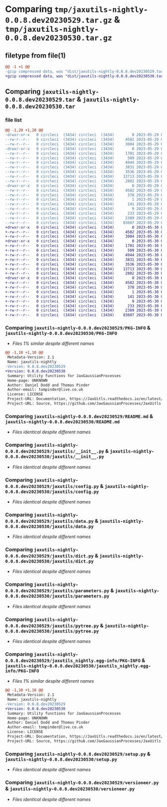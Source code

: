 # Comparing `tmp/jaxutils-nightly-0.0.8.dev20230529.tar.gz` & `tmp/jaxutils-nightly-0.0.8.dev20230530.tar.gz`

## filetype from file(1)

```diff
@@ -1 +1 @@
-gzip compressed data, was "dist/jaxutils-nightly-0.0.8.dev20230529.tar", last modified: Mon May 29 00:06:36 2023, max compression
+gzip compressed data, was "dist/jaxutils-nightly-0.0.8.dev20230530.tar", last modified: Tue May 30 00:06:22 2023, max compression
```

## Comparing `jaxutils-nightly-0.0.8.dev20230529.tar` & `jaxutils-nightly-0.0.8.dev20230530.tar`

### file list

```diff
@@ -1,20 +1,20 @@
-drwxr-xr-x   0 circleci  (3434) circleci  (3434)        0 2023-05-29 00:06:36.675398 jaxutils-nightly-0.0.8.dev20230529/
--rw-r--r--   0 circleci  (3434) circleci  (3434)     4582 2023-05-29 00:06:36.675398 jaxutils-nightly-0.0.8.dev20230529/PKG-INFO
--rw-r--r--   0 circleci  (3434) circleci  (3434)     3004 2023-05-29 00:06:30.000000 jaxutils-nightly-0.0.8.dev20230529/README.md
-drwxr-xr-x   0 circleci  (3434) circleci  (3434)        0 2023-05-29 00:06:36.679398 jaxutils-nightly-0.0.8.dev20230529/jaxutils/
--rw-r--r--   0 circleci  (3434) circleci  (3434)     1701 2023-05-29 00:06:30.000000 jaxutils-nightly-0.0.8.dev20230529/jaxutils/__init__.py
--rw-r--r--   0 circleci  (3434) circleci  (3434)      509 2023-05-29 00:06:36.679398 jaxutils-nightly-0.0.8.dev20230529/jaxutils/_version.py
--rw-r--r--   0 circleci  (3434) circleci  (3434)     4944 2023-05-29 00:06:30.000000 jaxutils-nightly-0.0.8.dev20230529/jaxutils/config.py
--rw-r--r--   0 circleci  (3434) circleci  (3434)     3831 2023-05-29 00:06:30.000000 jaxutils-nightly-0.0.8.dev20230529/jaxutils/data.py
--rw-r--r--   0 circleci  (3434) circleci  (3434)     3536 2023-05-29 00:06:30.000000 jaxutils-nightly-0.0.8.dev20230529/jaxutils/dict.py
--rw-r--r--   0 circleci  (3434) circleci  (3434)    13713 2023-05-29 00:06:30.000000 jaxutils-nightly-0.0.8.dev20230529/jaxutils/parameters.py
--rw-r--r--   0 circleci  (3434) circleci  (3434)     2802 2023-05-29 00:06:30.000000 jaxutils-nightly-0.0.8.dev20230529/jaxutils/pytree.py
-drwxr-xr-x   0 circleci  (3434) circleci  (3434)        0 2023-05-29 00:06:36.675398 jaxutils-nightly-0.0.8.dev20230529/jaxutils_nightly.egg-info/
--rw-r--r--   0 circleci  (3434) circleci  (3434)     4582 2023-05-29 00:06:36.000000 jaxutils-nightly-0.0.8.dev20230529/jaxutils_nightly.egg-info/PKG-INFO
--rw-r--r--   0 circleci  (3434) circleci  (3434)      378 2023-05-29 00:06:36.000000 jaxutils-nightly-0.0.8.dev20230529/jaxutils_nightly.egg-info/SOURCES.txt
--rw-r--r--   0 circleci  (3434) circleci  (3434)        1 2023-05-29 00:06:36.000000 jaxutils-nightly-0.0.8.dev20230529/jaxutils_nightly.egg-info/dependency_links.txt
--rw-r--r--   0 circleci  (3434) circleci  (3434)      141 2023-05-29 00:06:36.000000 jaxutils-nightly-0.0.8.dev20230529/jaxutils_nightly.egg-info/requires.txt
--rw-r--r--   0 circleci  (3434) circleci  (3434)        9 2023-05-29 00:06:36.000000 jaxutils-nightly-0.0.8.dev20230529/jaxutils_nightly.egg-info/top_level.txt
--rw-r--r--   0 circleci  (3434) circleci  (3434)      233 2023-05-29 00:06:36.679398 jaxutils-nightly-0.0.8.dev20230529/setup.cfg
--rw-r--r--   0 circleci  (3434) circleci  (3434)     2389 2023-05-29 00:06:30.000000 jaxutils-nightly-0.0.8.dev20230529/setup.py
--rw-r--r--   0 circleci  (3434) circleci  (3434)    83607 2023-05-29 00:06:30.000000 jaxutils-nightly-0.0.8.dev20230529/versioneer.py
+drwxr-xr-x   0 circleci  (3434) circleci  (3434)        0 2023-05-30 00:06:22.834913 jaxutils-nightly-0.0.8.dev20230530/
+-rw-r--r--   0 circleci  (3434) circleci  (3434)     4582 2023-05-30 00:06:22.834913 jaxutils-nightly-0.0.8.dev20230530/PKG-INFO
+-rw-r--r--   0 circleci  (3434) circleci  (3434)     3004 2023-05-30 00:06:15.000000 jaxutils-nightly-0.0.8.dev20230530/README.md
+drwxr-xr-x   0 circleci  (3434) circleci  (3434)        0 2023-05-30 00:06:22.834913 jaxutils-nightly-0.0.8.dev20230530/jaxutils/
+-rw-r--r--   0 circleci  (3434) circleci  (3434)     1701 2023-05-30 00:06:15.000000 jaxutils-nightly-0.0.8.dev20230530/jaxutils/__init__.py
+-rw-r--r--   0 circleci  (3434) circleci  (3434)      509 2023-05-30 00:06:22.834913 jaxutils-nightly-0.0.8.dev20230530/jaxutils/_version.py
+-rw-r--r--   0 circleci  (3434) circleci  (3434)     4944 2023-05-30 00:06:15.000000 jaxutils-nightly-0.0.8.dev20230530/jaxutils/config.py
+-rw-r--r--   0 circleci  (3434) circleci  (3434)     3831 2023-05-30 00:06:15.000000 jaxutils-nightly-0.0.8.dev20230530/jaxutils/data.py
+-rw-r--r--   0 circleci  (3434) circleci  (3434)     3536 2023-05-30 00:06:15.000000 jaxutils-nightly-0.0.8.dev20230530/jaxutils/dict.py
+-rw-r--r--   0 circleci  (3434) circleci  (3434)    13713 2023-05-30 00:06:15.000000 jaxutils-nightly-0.0.8.dev20230530/jaxutils/parameters.py
+-rw-r--r--   0 circleci  (3434) circleci  (3434)     2802 2023-05-30 00:06:15.000000 jaxutils-nightly-0.0.8.dev20230530/jaxutils/pytree.py
+drwxr-xr-x   0 circleci  (3434) circleci  (3434)        0 2023-05-30 00:06:22.834913 jaxutils-nightly-0.0.8.dev20230530/jaxutils_nightly.egg-info/
+-rw-r--r--   0 circleci  (3434) circleci  (3434)     4582 2023-05-30 00:06:22.000000 jaxutils-nightly-0.0.8.dev20230530/jaxutils_nightly.egg-info/PKG-INFO
+-rw-r--r--   0 circleci  (3434) circleci  (3434)      378 2023-05-30 00:06:22.000000 jaxutils-nightly-0.0.8.dev20230530/jaxutils_nightly.egg-info/SOURCES.txt
+-rw-r--r--   0 circleci  (3434) circleci  (3434)        1 2023-05-30 00:06:22.000000 jaxutils-nightly-0.0.8.dev20230530/jaxutils_nightly.egg-info/dependency_links.txt
+-rw-r--r--   0 circleci  (3434) circleci  (3434)      141 2023-05-30 00:06:22.000000 jaxutils-nightly-0.0.8.dev20230530/jaxutils_nightly.egg-info/requires.txt
+-rw-r--r--   0 circleci  (3434) circleci  (3434)        9 2023-05-30 00:06:22.000000 jaxutils-nightly-0.0.8.dev20230530/jaxutils_nightly.egg-info/top_level.txt
+-rw-r--r--   0 circleci  (3434) circleci  (3434)      233 2023-05-30 00:06:22.834913 jaxutils-nightly-0.0.8.dev20230530/setup.cfg
+-rw-r--r--   0 circleci  (3434) circleci  (3434)     2389 2023-05-30 00:06:15.000000 jaxutils-nightly-0.0.8.dev20230530/setup.py
+-rw-r--r--   0 circleci  (3434) circleci  (3434)    83607 2023-05-30 00:06:15.000000 jaxutils-nightly-0.0.8.dev20230530/versioneer.py
```

### Comparing `jaxutils-nightly-0.0.8.dev20230529/PKG-INFO` & `jaxutils-nightly-0.0.8.dev20230530/PKG-INFO`

 * *Files 1% similar despite different names*

```diff
@@ -1,10 +1,10 @@
 Metadata-Version: 2.1
 Name: jaxutils-nightly
-Version: 0.0.8.dev20230529
+Version: 0.0.8.dev20230530
 Summary: Utility functions for JaxGaussianProcesses
 Home-page: UNKNOWN
 Author: Daniel Dodd and Thomas Pinder
 Author-email: tompinder@live.co.uk
 License: LICENSE
 Project-URL: Documentation, https://JaxUitls.readthedocs.io/en/latest/
 Project-URL: Source, https://github.com/JaxGaussianProcesses/JaxUitls
```

### Comparing `jaxutils-nightly-0.0.8.dev20230529/README.md` & `jaxutils-nightly-0.0.8.dev20230530/README.md`

 * *Files identical despite different names*

### Comparing `jaxutils-nightly-0.0.8.dev20230529/jaxutils/__init__.py` & `jaxutils-nightly-0.0.8.dev20230530/jaxutils/__init__.py`

 * *Files identical despite different names*

### Comparing `jaxutils-nightly-0.0.8.dev20230529/jaxutils/config.py` & `jaxutils-nightly-0.0.8.dev20230530/jaxutils/config.py`

 * *Files identical despite different names*

### Comparing `jaxutils-nightly-0.0.8.dev20230529/jaxutils/data.py` & `jaxutils-nightly-0.0.8.dev20230530/jaxutils/data.py`

 * *Files identical despite different names*

### Comparing `jaxutils-nightly-0.0.8.dev20230529/jaxutils/dict.py` & `jaxutils-nightly-0.0.8.dev20230530/jaxutils/dict.py`

 * *Files identical despite different names*

### Comparing `jaxutils-nightly-0.0.8.dev20230529/jaxutils/parameters.py` & `jaxutils-nightly-0.0.8.dev20230530/jaxutils/parameters.py`

 * *Files identical despite different names*

### Comparing `jaxutils-nightly-0.0.8.dev20230529/jaxutils/pytree.py` & `jaxutils-nightly-0.0.8.dev20230530/jaxutils/pytree.py`

 * *Files identical despite different names*

### Comparing `jaxutils-nightly-0.0.8.dev20230529/jaxutils_nightly.egg-info/PKG-INFO` & `jaxutils-nightly-0.0.8.dev20230530/jaxutils_nightly.egg-info/PKG-INFO`

 * *Files 1% similar despite different names*

```diff
@@ -1,10 +1,10 @@
 Metadata-Version: 2.1
 Name: jaxutils-nightly
-Version: 0.0.8.dev20230529
+Version: 0.0.8.dev20230530
 Summary: Utility functions for JaxGaussianProcesses
 Home-page: UNKNOWN
 Author: Daniel Dodd and Thomas Pinder
 Author-email: tompinder@live.co.uk
 License: LICENSE
 Project-URL: Documentation, https://JaxUitls.readthedocs.io/en/latest/
 Project-URL: Source, https://github.com/JaxGaussianProcesses/JaxUitls
```

### Comparing `jaxutils-nightly-0.0.8.dev20230529/setup.py` & `jaxutils-nightly-0.0.8.dev20230530/setup.py`

 * *Files identical despite different names*

### Comparing `jaxutils-nightly-0.0.8.dev20230529/versioneer.py` & `jaxutils-nightly-0.0.8.dev20230530/versioneer.py`

 * *Files identical despite different names*

